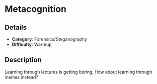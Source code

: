 # Metacognition

## Details

- **Category**: Forensics/Steganography
- **Difficulty**: Warmup

## Description

Learning through lectures is getting boring. How about learning through memes instead?
